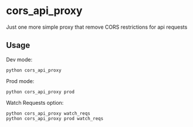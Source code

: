 # cors_api_proxy

Just one more simple proxy that remove CORS restrictions for api requests 

## Usage

Dev mode:
```
python cors_api_proxy
```

Prod mode:
```
python cors_api_proxy prod
```

Watch Requests option:
```
python cors_api_proxy watch_reqs
python cors_api_proxy prod watch_reqs
```
